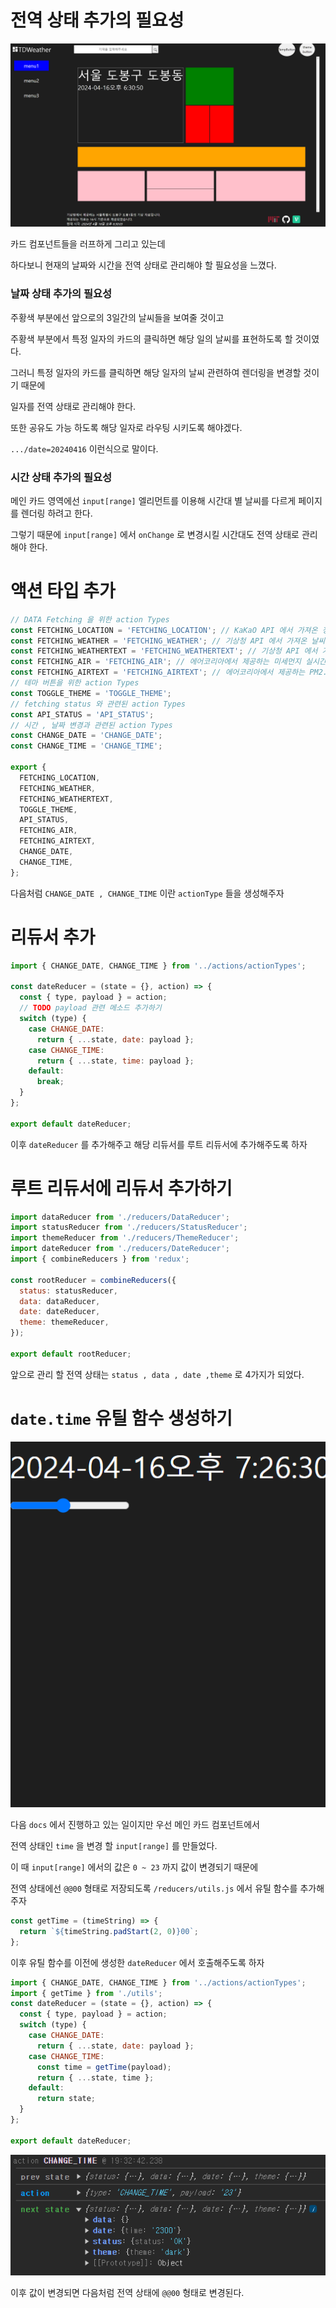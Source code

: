 # 전역 상태 추가의 필요성

![alt text](image.png)

카드 컴포넌트들을 러프하게 그리고 있는데

하다보니 현재의 날짜와 시간을 전역 상태로 관리해야 할 필요성을 느꼈다.

### 날짜 상태 추가의 필요성

주황색 부분에선 앞으로의 3일간의 날씨들을 보여줄 것이고

주황색 부분에서 특정 일자의 카드의 클릭하면 해당 일의 날씨를 표현하도록 할 것이였다.

그러니 특정 일자의 카드를 클릭하면 해당 일자의 날씨 관련하여 렌더링을 변경할 것이기 때문에

일자를 전역 상태로 관리해야 한다.

또한 공유도 가능 하도록 해당 일자로 라우팅 시키도록 해야겠다.

`.../date=20240416` 이런식으로 말이다.

### 시간 상태 추가의 필요성

메인 카드 영역에선 `input[range]` 엘리먼트를 이용해 시간대 별 날씨를 다르게 페이지를 렌더링 하려고 한다.

그렇기 때문에 `input[range]` 에서 `onChange` 로 변경시킬 시간대도 전역 상태로 관리해야 한다.

# 액션 타입 추가

```jsx
// DATA Fetching 을 위한 action Types
const FETCHING_LOCATION = 'FETCHING_LOCATION'; // KaKaO API 에서 가져온 정제된 양식의 텍스트
const FETCHING_WEATHER = 'FETCHING_WEATHER'; // 기상청 API 에서 가져온 날씨 데이터
const FETCHING_WEATHERTEXT = 'FETCHING_WEATHERTEXT'; // 기상청 API 에서 가져온 날씨 정보 텍스트;
const FETCHING_AIR = 'FETCHING_AIR'; // 에어코리아에서 제공하는 미세먼지 실시간 측정 정보
const FETCHING_AIRTEXT = 'FETCHING_AIRTEXT'; // 에어코리아에서 제공하는 PM2.5 , O3 통보 텍스트
// 테마 버튼을 위한 action Types
const TOGGLE_THEME = 'TOGGLE_THEME';
// fetching status 와 관련된 action Types
const API_STATUS = 'API_STATUS';
// 시간 , 날짜 변경과 관련된 action Types
const CHANGE_DATE = 'CHANGE_DATE';
const CHANGE_TIME = 'CHANGE_TIME';

export {
  FETCHING_LOCATION,
  FETCHING_WEATHER,
  FETCHING_WEATHERTEXT,
  TOGGLE_THEME,
  API_STATUS,
  FETCHING_AIR,
  FETCHING_AIRTEXT,
  CHANGE_DATE,
  CHANGE_TIME,
};
```

다음처럼 `CHANGE_DATE , CHANGE_TIME` 이란 `actionType` 들을 생성해주자

# 리듀서 추가

```jsx
import { CHANGE_DATE, CHANGE_TIME } from '../actions/actionTypes';

const dateReducer = (state = {}, action) => {
  const { type, payload } = action;
  // TODO payload 관련 메소드 추가하기
  switch (type) {
    case CHANGE_DATE:
      return { ...state, date: payload };
    case CHANGE_TIME:
      return { ...state, time: payload };
    default:
      break;
  }
};

export default dateReducer;
```

이후 `dateReducer` 를 추가해주고 해당 리듀서를 루트 리듀서에 추가해주도록 하자

# 루트 리듀서에 리듀서 추가하기

```jsx
import dataReducer from './reducers/DataReducer';
import statusReducer from './reducers/StatusReducer';
import themeReducer from './reducers/ThemeReducer';
import dateReducer from './reducers/DateReducer';
import { combineReducers } from 'redux';

const rootReducer = combineReducers({
  status: statusReducer,
  data: dataReducer,
  date: dateReducer,
  theme: themeReducer,
});

export default rootReducer;
```

앞으로 관리 할 전역 상태는 `status , data , date ,theme` 로 4가지가 되었다.

# `date.time` 유틸 함수 생성하기

![alt text](image-1.png)

다음 `docs` 에서 진행하고 있는 일이지만 우선 메인 카드 컴포넌트에서

전역 상태인 `time` 을 변경 할 `input[range]` 를 만들었다.

이 때 `input[range]` 에서의 값은 `0 ~ 23` 까지 값이 변경되기 때문에

전역 상태에선 `@@00` 형태로 저장되도록 `/reducers/utils.js` 에서 유틸 함수를 추가해주자

```jsx
const getTime = (timeString) => {
  return `${timeString.padStart(2, 0)}00`;
};
```

이후 유틸 함수를 이전에 생성한 `dateReducer` 에서 호출해주도록 하자

```jsx
import { CHANGE_DATE, CHANGE_TIME } from '../actions/actionTypes';
import { getTime } from './utils';
const dateReducer = (state = {}, action) => {
  const { type, payload } = action;
  switch (type) {
    case CHANGE_DATE:
      return { ...state, date: payload };
    case CHANGE_TIME:
      const time = getTime(payload);
      return { ...state, time };
    default:
      return state;
  }
};

export default dateReducer;
```

![alt text](image-2.png)

이후 값이 변경되면 다음처럼 전역 상태에 `@@00` 형태로 변경된다.
